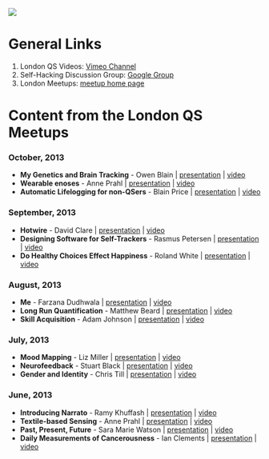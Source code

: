 ![ ](https://github.com/ksnyde/qs/raw/master/assets/qs-london.png)

# General Links

1. London QS Videos: [Vimeo Channel](https://vimeo.com/channels/londonqs)
2. Self-Hacking Discussion Group: [Google Group](https://groups.google.com/forum/#!forum/self-hacking)
3. London Meetups: [meetup home page](http://www.meetup.com/LondonQS/events/133546932/)


# Content from the London QS Meetups

### October, 2013
- **My Genetics and Brain Tracking** - Owen Blain | [presentation](meetup-content/2013-10/owen-blain.ppt) | [video]() 
- **Wearable enoses** - Anne Prahl | [presentation](meetup-content/2013-10/anne-prahl.pdf) | [video]()
- **Automatic Lifelogging for non-QSers** - Blain Price | [presentation](meetup-content/2013-10/blain-price.ppt) | [video]()

### September, 2013
- **Hotwire** - David Clare | [presentation](meetup-content/2013-09/hotwire.pdf) | [video](https://vimeo.com/78050329)
- **Designing Software for Self-Trackers** - Rasmus Petersen | [presentation](meetup-content/2013-09/rasmus-petersen.pdf) | [video](https://vimeo.com/77986003) 
- **Do Healthy Choices Effect Happiness** - Roland White | [presentation](meetup-content/2013-09/roland-white.ppt) | [video](https://vimeo.com/77986002)

### August, 2013

- **Me** - Farzana Dudhwala | [presentation](meetup-content/2013-08/ME_-_Farzana_Dudhwala.pdf) | [video](https://vimeo.com/73598429)
- **Long Run Quantification** - Matthew Beard | [presentation](meetup-content/2013-08/Long_Run_Quantification_-_Matthew_Beard.pptx) | [video](https://vimeo.com/74067335)
- **Skill Acquisition** - Adam Johnson | [presentation](meetup-content/2013-08/Skill_Acquisition_-_Adam_Johnson.pdf) | [video](https://vimeo.com/75485713)

### July, 2013

- **Mood Mapping** - Liz Miller | [presentation](meetup-content/2013-07/Mood_Mapping_-_Liz_Miller.ppt) | [video](https://vimeo.com/71776733)
- **Neurofeedback** - Stuart Black | [presentation](meetup-content/2013-07/Neurofeedback_-_My_Story_-_Stuart_Black.pptx) | [video](https://vimeo.com/channels/londonqs/71735867)
- **Gender and Identity** - Chris Till | [presentation](meetup-content/2013-07/Quantified_Self,_Gender_and_Identity_-_Chris_Till.pptx) | [video](https://vimeo.com/71800389)

### June, 2013

- **Introducing Narrato** - Ramy Khuffash | [presentation](meetup-content/2013-06/Introducing_Narrato_-_Ramy_Khuffash.pdf) | [video](https://vimeo.com/68964779)
- **Textile-based Sensing** - Anne Prahl | [presentation](meetup-content/2013-06/Textile-based_Sensing_-_Anne_Prahl.pdf) | [video](https://vimeo.com/68775423)
- **Past, Present, Future** - Sara Marie Watson | [presentation](meetup-content/2013-06/Past,_Present,_Future_-_Sara_Marie_Watson.key) | [video](https://vimeo.com/68913267)
- **Daily Measurements of Cancerousness** - Ian Clements | [presentation](meetup-content/2013-06/Daily_Measurements_of_Cancerousness_-_Ian_Clements.pptx) | [video](https://vimeo.com/68941583)
